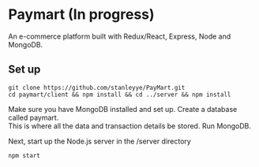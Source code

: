 # Paymart (In progress)

An e-commerce platform built with Redux/React, Express, Node and MongoDB.

## Set up
```
git clone https://github.com/stanleyye/PayMart.git
cd paymart/client && npm install && cd ../server && npm install
```


Make sure you have MongoDB installed and set up. Create a database called paymart.  
This is where all the data and transaction details be stored. Run MongoDB.

Next, start up the Node.js server in the /server directory
```
npm start
```

